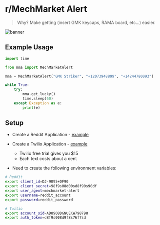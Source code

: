# r/MechMarket Alert

> Why? Make getting (insert GMK keycaps, RAMA board, etc...) easier.

![banner](https://images.squarespace-cdn.com/content/v1/563c788ae4b099120ae219e2/1521460872680-FVPBLJYICSA4W4ZQ0M50/ke17ZwdGBToddI8pDm48kJRqFJ19D4P4EwsC9z3fiewUqsxRUqqbr1mOJYKfIPR7LoDQ9mXPOjoJoqy81S2I8N_N4V1vUb5AoIIIbLZhVYy7Mythp_T-mtop-vrsUOmeInPi9iDjx9w8K4ZfjXt2dkV64dCjSK7Zaaf7dwPYPO_gHf_vjqrS5WJoq1nmwotrP7cJNZlDXbgJNE9ef52e8w/RAMA-M60-A-03.658.jpg)

## Example Usage

```python
import time

from mma import MechMarketAlert

mma = MechMarketAlert("GMK Striker", "+12073948899", "+14244780093")

while True:
    try:
        mma.get_lucky()
        time.sleep(60)
    except Exception as e:
        print(e)
```

## Setup

* Create a Reddit Application - [example](https://www.storybench.org/how-to-scrape-reddit-with-python/)
* Create a Twilio Application - [example](https://www.twilio.com/docs/sms/quickstart/python)
    - Twilio free trial gives you $15
    - Each text costs about a cent

* Need to create the following environment variables:

```bash
# Reddit
export client_id=DJ-9095+DF90
export client_secret=98f9s08d00sd8f90s90df
export user_agent=mechmarket-alert
export username=reddit_account
export password=reddit_password

# Twilio
export account_sid=AD8908DGNUEKW798798
export auth_token=d8f9s008d9f8s76f7sd
```
